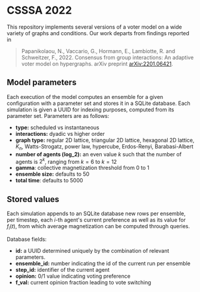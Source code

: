 # CSSSA 2022

This repository implements several versions of a voter model on a wide variety of
graphs and conditions. Our work departs from findings reported in

> Papanikolaou, N., Vaccario, G., Hormann, E., Lambiotte, R. and Schweitzer, F., 2022. Consensus from group interactions: An adaptive voter model on hypergraphs. arXiv preprint [arXiv:2201.06421](https://arxiv.org/abs/2201.06421).

## Model parameters

Each execution of the model computes an ensemble for a given configuration with a parameter set and stores it in a SQLite database. Each simulation is given a UUID for indexing purposes, computed from its parameter set. Parameters are as follows:

* **type:** scheduled vs instantaneous
* **interactions:** dyadic vs higher order
* **graph type:** regular 2D lattice, triangular 2D lattice, hexagonal 2D lattice, $K_n$, Watts-Strogatz, power law, hypercube, Erdos-Renyi, Barabasi-Albert
* **number of agents (log_2):** an even value $k$ such that the number of agents is $2^k$, ranging from $k=6$ to $k=12$
* **gamma**: collective magnetization threshold from 0 to 1
* **ensemble size:** defaults to 50
* **total time**: defaults to 5000


## Stored values

Each simulation appends to an SQLite database new rows per ensemble, per timestep, each $i$-th agent's current preference as well as its value for $f_i(t)$, from which average magnetization can be computed through queries.

Database fields:
* **id:** a UUID determined uniquely by the combination of relevant parameters.
* **ensemble_id:** number indicating the id of the current run per ensemble
* **step_id:** identifier of the current agent
* **opinion:** 0/1 value indicating voting preference
* **f_val:** current opinion fraction leading to vote switching